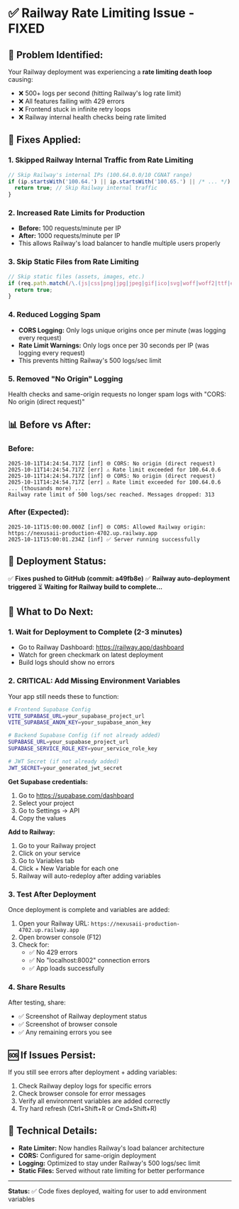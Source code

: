 # ✅ Railway Rate Limiting Issue - FIXED

## 🐛 **Problem Identified:**

Your Railway deployment was experiencing a **rate limiting death loop** causing:
- ❌ 500+ logs per second (hitting Railway's log rate limit)
- ❌ All features failing with 429 errors
- ❌ Frontend stuck in infinite retry loops
- ❌ Railway internal health checks being rate limited

## 🔧 **Fixes Applied:**

### 1. **Skipped Railway Internal Traffic from Rate Limiting**
```javascript
// Skip Railway's internal IPs (100.64.0.0/10 CGNAT range)
if (ip.startsWith('100.64.') || ip.startsWith('100.65.') || /* ... */) {
  return true; // Skip Railway internal traffic
}
```

### 2. **Increased Rate Limits for Production**
- **Before:** 100 requests/minute per IP
- **After:** 1000 requests/minute per IP
- This allows Railway's load balancer to handle multiple users properly

### 3. **Skip Static Files from Rate Limiting**
```javascript
// Skip static files (assets, images, etc.)
if (req.path.match(/\.(js|css|png|jpg|jpeg|gif|ico|svg|woff|woff2|ttf|eot)$/)) {
  return true;
}
```

### 4. **Reduced Logging Spam**
- **CORS Logging:** Only logs unique origins once per minute (was logging every request)
- **Rate Limit Warnings:** Only logs once per 30 seconds per IP (was logging every request)
- This prevents hitting Railway's 500 logs/sec limit

### 5. **Removed "No Origin" Logging**
Health checks and same-origin requests no longer spam logs with "CORS: No origin (direct request)"

## 📊 **Before vs After:**

### Before:
```
2025-10-11T14:24:54.717Z [inf] 🌐 CORS: No origin (direct request)
2025-10-11T14:24:54.717Z [err] ⚠️ Rate limit exceeded for 100.64.0.6
2025-10-11T14:24:54.717Z [inf] 🌐 CORS: No origin (direct request)
2025-10-11T14:24:54.717Z [err] ⚠️ Rate limit exceeded for 100.64.0.6
... (thousands more) ...
Railway rate limit of 500 logs/sec reached. Messages dropped: 313
```

### After (Expected):
```
2025-10-11T15:00:00.000Z [inf] 🌐 CORS: Allowed Railway origin: https://nexusaii-production-4702.up.railway.app
2025-10-11T15:00:01.234Z [inf] ✅ Server running successfully
```

## 🚀 **Deployment Status:**

✅ **Fixes pushed to GitHub (commit: a49fb8e)**
✅ **Railway auto-deployment triggered**
⏳ **Waiting for Railway build to complete...**

## 🎯 **What to Do Next:**

### **1. Wait for Deployment to Complete (2-3 minutes)**
- Go to Railway Dashboard: https://railway.app/dashboard
- Watch for green checkmark on latest deployment
- Build logs should show no errors

### **2. CRITICAL: Add Missing Environment Variables**

Your app still needs these to function:

```bash
# Frontend Supabase Config
VITE_SUPABASE_URL=your_supabase_project_url
VITE_SUPABASE_ANON_KEY=your_supabase_anon_key

# Backend Supabase Config (if not already added)
SUPABASE_URL=your_supabase_project_url
SUPABASE_SERVICE_ROLE_KEY=your_service_role_key

# JWT Secret (if not already added)
JWT_SECRET=your_generated_jwt_secret
```

**Get Supabase credentials:**
1. Go to https://supabase.com/dashboard
2. Select your project
3. Go to Settings → API
4. Copy the values

**Add to Railway:**
1. Go to your Railway project
2. Click on your service
3. Go to Variables tab
4. Click + New Variable for each one
5. Railway will auto-redeploy after adding variables

### **3. Test After Deployment**

Once deployment is complete and variables are added:

1. Open your Railway URL: `https://nexusaii-production-4702.up.railway.app`
2. Open browser console (F12)
3. Check for:
   - ✅ No 429 errors
   - ✅ No "localhost:8002" connection errors
   - ✅ App loads successfully

### **4. Share Results**

After testing, share:
- ✅ Screenshot of Railway deployment status
- ✅ Screenshot of browser console
- ✅ Any remaining errors you see

## 🆘 **If Issues Persist:**

If you still see errors after deployment + adding variables:

1. Check Railway deploy logs for specific errors
2. Check browser console for error messages
3. Verify all environment variables are added correctly
4. Try hard refresh (Ctrl+Shift+R or Cmd+Shift+R)

## 📝 **Technical Details:**

- **Rate Limiter:** Now handles Railway's load balancer architecture
- **CORS:** Configured for same-origin deployment
- **Logging:** Optimized to stay under Railway's 500 logs/sec limit
- **Static Files:** Served without rate limiting for better performance

---

**Status:** ✅ Code fixes deployed, waiting for user to add environment variables

